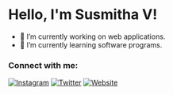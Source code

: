 # Hello, I'm Susmitha V!

- 🔭 I’m currently working on web applications.
- 🌱 I’m currently learning software programs.

### Connect with me:

[![Instagram](https://img.shields.io/badge/Instagram-Profile-blue)](https://www.Instagram.com/in/your-instagram-profile)
[![Twitter](https://img.shields.io/badge/Twitter-Profile-blue)](https://twitter.com/your-twitter-handle)
[![Website](https://img.shields.io/badge/Website-Portfolio-brightgreen)](https://your-website.com)

